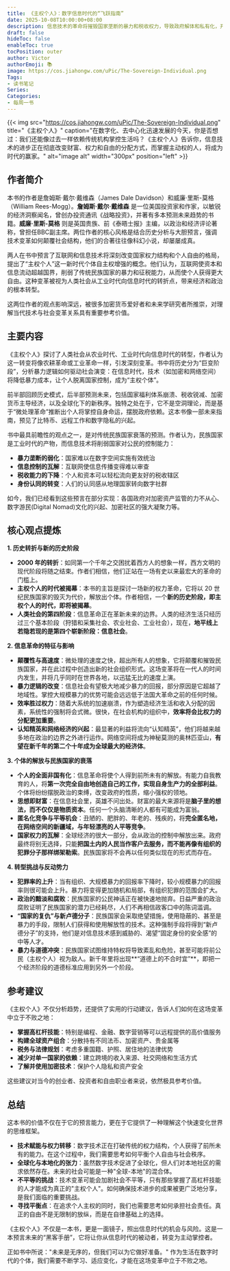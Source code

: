 ```yaml
---
title: 《主权个人》：数字信息时代的“飞跃指南”
date: 2025-10-08T10:00:00+08:00
description: 信息技术的革命将摧毁国家垄断的暴力和税收权力，导致政府解体和私有化，开启“主权个人”时代，让个体如中世纪君主般掌控自己的命运。
draft: false
hideToc: false
enableToc: true
tocPosition: outer
author: Victor
authorEmoji: 📚
image: https://cos.jiahongw.com/uPic/The-Sovereign-Individual.png
Tags:
- 读书笔记
Series:
Categories:
- 每周一书
---
```



{{< img src="https://cos.jiahongw.com/uPic/The-Sovereign-Individual.png" title="《主权个人》" caption="在数字化、去中心化迅速发展的今天，你是否想过：我们还能像过去一样依赖传统机构掌控生活吗？《主权个人》告诉你，信息技术的进步正在彻底改变财富、权力和自由的分配方式，而掌握主动权的人，将成为时代的赢家。" alt="image alt" width="300px" position="left" >}}


## 作者简介

本书的作者是詹姆斯·戴尔·戴维森（James Dale Davidson）和威廉·里斯-莫格（William Rees-Mogg）。**詹姆斯·戴尔·戴维森** 是一位美国投资家和作家，以敏锐的经济洞察闻名，曾创办投资通讯《战略投资》，并著有多本预测未来趋势的书籍。**威廉·里斯-莫格** 则是英国贵族、前《泰晤士报》主编，以政治和经济评论著称，曾担任BBC副主席。两位作者的核心风格是结合历史分析与大胆预言，强调技术变革如何颠覆社会结构，他们的合著往往像科幻小说，却屡屡成真。

两人在书中预言了互联网和信息技术将深刻改变国家权力结构和个人自由的格局，提出了“主权个人”这一新时代个体自主权增强的概念。他们认为，互联网使资本和信息流动超越国界，削弱了传统民族国家的暴力和征税能力，从而使个人获得更大自由。这种变革被视为人类社会从工业时代向信息时代的转折点，带来经济和政治的根本转型。

这两位作者的观点影响深远，被很多加密货币爱好者和未来学研究者所推崇，对理解当代技术与社会变革关系具有重要参考价值。



## 主要内容

《主权个人》探讨了人类社会从农业时代、工业时代向信息时代的转型，作者认为这一转变将像农耕革命或工业革命一样，引发深刻变革。书中将历史分为“巨变阶段”，分析暴力逻辑如何驱动社会演变：在信息时代，技术（如加密和网络空间）将降低暴力成本，让个人脱离国家控制，成为“主权个体”。

前半部回顾历史模式，后半部预测未来，包括国家福利体系崩溃、税收锐减、加密货币主导经济，以及全球化下的新秩序。独特之处在于，它不是空洞理论，而是基于“微处理革命”推断出个人将掌控自身命运，摆脱政府依赖。这本书像一部未来指南，预见了比特币、远程工作和数字隐私的兴起。


书中最具前瞻性的观点之一，是对传统民族国家衰落的预测。作者认为，民族国家是工业时代的产物，而信息技术将削弱国家对公民的控制能力：

- **暴力垄断的弱化**：国家难以在数字空间实施有效统治
- **信息控制的瓦解**：互联网使信息传播变得难以审查
- **税收能力的下降**：个人和资本可以轻松流向更友好的税收辖区
- **身份认同的转变**：人们的认同感从地理国家转向数字社群

如今，我们已经看到这些预言在部分实现：各国政府对加密资产监管的力不从心、数字游民(Digital Nomad)文化的兴起、加密社区的强大凝聚力等。


## 核心观点提炼

**1. 历史转折与新的历史阶段**

- **2000 年的转折**：如同第一个千年之交困扰着西方人的想象一样，西方文明的现代阶段将随之结束。作者们相信，他们正站在一场有史以来最宏大的革命的门槛上。
- **主权个人的时代被揭幕**：本书的主旨是探讨一场新的权力革命，它将以 20 世纪民族国家的毁灭为代价，解放出个体。作者相信，一个**新的历史阶段，即主权个人的时代，即将被揭幕**。
- **人类社会的第四阶段**：信息革命正在革新未来的边界。人类的经济生活只经历过三个基本阶段（狩猎和采集社会、农业社会、工业社会），现在，**地平线上若隐若现的是第四个崭新阶段：信息社会**。

**2. 信息革命的特征与影响**

- **颠覆性与高速度**：微处理的速度之快，超出所有人的想象，它将颠覆和摧毁民族国家，并在此过程中创造出新的社会组织形式。这场变革将在一代人的时间内发生，并将几乎同时在世界各地，以迅猛无比的速度上演。
- **暴力逻辑的改变**：信息社会有望极大地减少暴力的回报，部分原因是它超越了地域性。掌控大规模暴力的优势可能会远远低于法国大革命之前的任何时候。
- **效率胜过权力**：随着大系统的加速崩溃，作为塑造经济生活和收入分配的因素，系统性的强制将会式微。很快，在社会机构的组织中，**效率将会比权力的分配更加重要**。
- **认知精英和网络经济的兴起**：最显著的利益将流向“认知精英”，他们将越来越多地在政治的边界之外进行运作。网络空间将成为神秘莫测的奥林匹亚山，**有望在新千年的第二个十年成为全球最大的经济体**。

**3. 个体的解放与民族国家的衰落**

- **个人的全面非国有化**：信息革命将使个人得到前所未有的解放。有能力自我教育的人，将**第一次完全自由地创造自己的工作，实现自身生产力的全部利益**。个体将纷纷摆脱政治的束缚，改变政府的性质，缩小强权的领地。
- **思想即财富**：在信息社会里，英雄不问出处。财富的最大来源将是**脑子里的想法，而不仅仅是物质资本**。任何一个头脑清晰的人都有可能成为富翁。
- **匿名化竞争与平等机会**：丑陋的、肥胖的、年老的、残疾的，将**完全匿名地，在网络空间的新疆域，与年轻漂亮的人平等竞争**。
- **国家权力的瓦解**：全球经济的很大一部分，会从政治的控制中解放出来。政府最终将别无选择，只能**把国土内的人民当作客户去服务，而不能再像有组织的犯罪分子那样绑架勒索**。民族国家将不会再以任何类似现在的形式而存在。

**4. 转型挑战与反动势力**

- **犯罪率的上升**：当有组织、大规模暴力的回报率下降时，较小规模暴力的回报率则很可能会上升。暴力将变得更加随机和局部，有组织犯罪的范围会扩大。
- **政治的黯淡和腐败**：民族国家的公民神话正在被快速地抛弃。日益严重的政治腐败证明了民族国家的潜力已经耗尽，人们不再相信政客口中的陈词滥调。
- **“国家的复仇”与新卢德分子**：民族国家会采取绝望措施，使用隐蔽的、甚至是暴力的手段，限制人们获得和使用解放性的技术。这种强制手段将得到“新卢德分子”的支持，他们是对信息技术感到威胁的、渴望“固定身份的安全感”的中等人才。
- **暴力与道德冲突**：民族国家试图维持特权将导致紊乱和危险，甚至可能将前公民（主权个人）视为敌人。新千年里将出现**“道德上的不合时宜”**，即把一个经济阶段的道德标准应用到另外一个阶段。


## 参考建议 

《主权个人》不仅分析趋势，还提供了实用的行动建议，告诉人们如何在这场变革中立于不败之地：

- **掌握高杠杆技能**：特别是编程、金融、数字营销等可以远程提供的高价值服务
- **构建全球资产组合**：分散持有不同法币、加密资产、贵金属等
- **税务与法律规划**：考虑多重国籍、护照、居住地的法律优势
- **减少对单一国家的依赖**：建立跨境的收入来源、社交网络和生活方式
- **了解并使用加密技术**：保护个人隐私和资产安全

这些建议对当今的创业者、投资者和自由职业者来说，依然极具参考价值。


## 总结

这本书的价值不仅在于它的预言能力，更在于它提供了一种理解这个快速变化世界的思维框架。

- **技术赋能与权力转移**：数字技术正在打破传统的权力结构，个人获得了前所未有的能力。在这个过程中，我们需要思考如何平衡个人自由与社会秩序。
- **全球化与本地化的张力**：虽然数字技术促进了全球化，但人们对本地社区的需求依然存在。未来的社会可能是一种"全球-本地"的混合体。
- **不平等的挑战**：技术变革可能会加剧社会不平等，只有那些掌握了高杠杆技能的人才能成为真正的"主权个人"。如何确保技术进步的成果被更广泛地分享，是我们面临的重要挑战。
- **寻找平衡点**：在追求个人主权的同时，我们也需要思考如何承担社会责任。真正的自由不是无限制的放纵，而是在自律基础上的选择。


《主权个人》不仅是一本书，更是一面镜子，照出信息时代的机会与风险。这是一本预言未来的“黑客手册”，它将让你从信息时代的被动者，转变为主动掌控者。

正如书中所说："未来是无序的，但我们可以为它做好准备。" 作为生活在数字时代的个体，我们需要不断学习、适应变化，才能在这场变革中立于不败之地。

